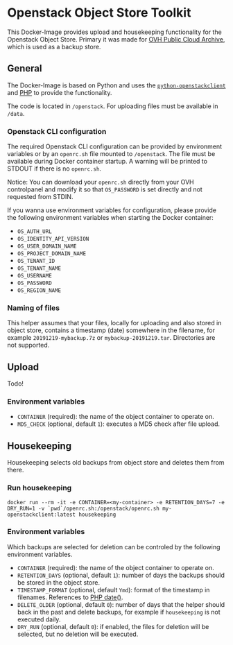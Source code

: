 # Openstack Object Store Toolkit

This Docker-Image provides upload and housekeeping functionality for the Openstack Object Store. Primary it was made for [OVH Public Cloud Archive](https://www.ovh.de/public-cloud/cloud-archive/), which is used as a backup store.

## General

The Docker-Image is based on Python and uses the [`python-openstackclient`](https://github.com/openstack/python-openstackclient) and [PHP](https://www.php.net/) to provide the functionality.

The code is located in `/openstack`. For uploading files must be available in `/data`.

### Openstack CLI configuration

The required Openstack CLI configuration can be provided by environment variables or by an `openrc.sh` file mounted to `/openstack`. The file must be available during Docker container startup. A warning will be printed to STDOUT if there is no `openrc.sh`.

Notice: You can download your `openrc.sh` directly from your OVH controlpanel and modify it so that `OS_PASSWORD` is set directly and not requested from STDIN.

If you wanna use environment variables for configuration, please provide the following environment variables when starting the Docker container:

* `OS_AUTH_URL`
* `OS_IDENTITY_API_VERSION`
* `OS_USER_DOMAIN_NAME`
* `OS_PROJECT_DOMAIN_NAME`
* `OS_TENANT_ID`
* `OS_TENANT_NAME`
* `OS_USERNAME`
* `OS_PASSWORD`
* `OS_REGION_NAME`

### Naming of files

This helper assumes that your files, locally for uploading and also stored in object store, contains a timestamp (date) somewhere in the filename, for example `20191219-mybackup.7z` or `mybackup-20191219.tar`. Directories are not supported.

## Upload

Todo!

### Environment variables

* `CONTAINER` (required): the name of the object container to operate on.
* `MD5_CHECK` (optional, default `1`): executes a MD5 check after file upload.

## Housekeeping

Housekeeping selects old backups from object store and deletes them from there.

### Run housekeeping

``docker run --rm -it -e CONTAINER=<my-container> -e RETENTION_DAYS=7 -e DRY_RUN=1 -v `pwd`/openrc.sh:/openstack/openrc.sh my-openstackclient:latest housekeeping``

### Environment variables

Which backups are selected for deletion can be controled by the following environment variables.

* `CONTAINER` (required): the name of the object container to operate on.
* `RETENTION_DAYS` (optional, default `1`): number of days the backups should be stored in the object store.
* `TIMESTAMP_FORMAT` (optional, default `Ymd`): format of the timestamp in filenames. References to [PHP date()](https://www.php.net/manual/en/function.date.php).
* `DELETE_OLDER` (optional, default `0`): number of days that the helper should back in the past and delete backups, for example if `housekeeping` is not executed daily.
* `DRY_RUN` (optional, default `0`): if enabled, the files for deletion will be selected, but no deletion will be executed.
